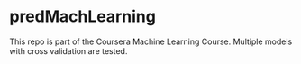 # predMachLearning
This repo is part of the Coursera Machine Learning Course.  Multiple models with cross validation are tested.
